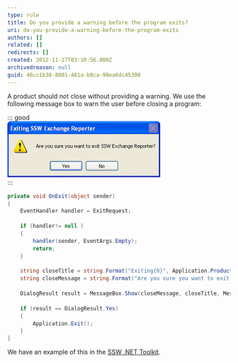 ```yaml
---
type: rule
title: Do you provide a warning before the program exits?
uri: do-you-provide-a-warning-before-the-program-exits
authors: []
related: []
redirects: []
created: 2012-11-27T03:10:56.000Z
archivedreason: null
guid: 46cc1b38-8001-481a-b8ca-98ea6dc45398
---
```

A product should not close without providing a warning. We use the following message box to warn the user before closing a program:

<!--endintro-->

::: good  
![Figure: Good Example - Standard warning before a program exits](/rules/do-you-provide-a-warning-before-the-program-exits/CloseWarning.gif)  
:::

```cs
private void OnExit(object sender) 
{
    EventHandler handler = ExitRequest; 

    if (handler!= null ) 
    { 
        handler(sender, EventArgs.Empty);
        return;
    } 

    string closeTitle = string.Format("Exiting{0}", Application.ProductName);
    string closeMessage = string.Format("Are you sure you want to exit {0}", Application.ProductName);

    DialogResult result = MessageBox.Show(closeMessage, closeTitle, MessageBoxButtons.YesNo, MessageBoxIcon.Warning);

    if (result == DialogResult.Yes)
    { 
        Application.Exit();
    } 
}
```

We have an example of this in the [SSW .NET Toolkit](http://www.ssw.com.au/ssw/NETToolkit/).

